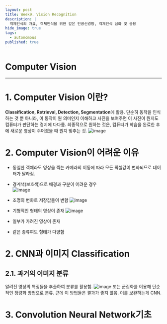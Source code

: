 ```yaml
---
layout: post
title: Week9. Vision Recognition
description: |
  객체인식의 개요, 객체인식을 위한 깊은 인공신경망, 객체인식 심화 및 응용
hide_image: true
tags:
  - autonomous
published: true
---
```


# Computer Vision
* * *

# 1. Computer Vision 이란?
**Classification, Retrieval, Detection, Segmentation**에 활용. 단순히 동작을 인식하는 것 뿐 아니라, 이 동작이 뭔 의미인지 이해하고
사진을 보여주면 이 사진이 뭔지도 컴퓨터가 판단하는 경지에 다다름. 최종적으로 원하는 것은, 컴퓨터가 학습을 완료한 후에 새로운 영상이 주어졌을 때
뭔지 맞추는 것.
![image](https://user-images.githubusercontent.com/69246778/128991485-acbaac17-e1ab-41e7-bc75-edd7a84e0161.png)

# 2. Computer Vision이 어려운 이유
* 동일한 객체라도 영상을 찍는 카메라의 이동에 따라 모든 픽셀값이 변화되므로 데이터가 달라짐.   
* 경계색(보호색)으로 배경과 구분이 어려운 경우   
![image](https://user-images.githubusercontent.com/69246778/128991929-085b88e4-6869-4ca8-9d2d-1e7f800fa896.png)   
   
* 조명의 변화로 저장값들이 변함
![image](https://user-images.githubusercontent.com/69246778/128992007-3f80a5f3-239b-4f1f-bb1d-4b9d65dc7b70.png)
   
* 기형적인 형태의 영상이 존재
![image](https://user-images.githubusercontent.com/69246778/128992105-04f033c0-5d08-40e8-b4cf-06926536c7fe.png)
   
* 일부가 가려진 영상이 존재
* 같은 종류여도 형태가 다양함

# 2. CNN과 이미지 Classification
## 2.1. 과거의 이미지 분류
알려진 영상의 특징들을 추출하여 분류를 활용함. 
![image](https://user-images.githubusercontent.com/69246778/128992957-d5b64f4e-8101-431e-93c4-32d876adb463.png)
또는 군집화를 이용해 단순적인 정량화 방법으로 분류. 근데 이 방법들은 결과가 좋지 않음. 이를 보완하는게 CNN.

# 3. Convolution Neural Network기초
